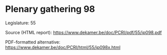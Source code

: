 # Plenary gathering 98

Legislature: 55

Source (HTML report): https://www.dekamer.be/doc/PCRI/pdf/55/ip098.pdf

PDF-formatted alternative: https://www.dekamer.be/doc/PCRI/html/55/ip098x.html

